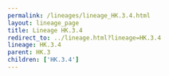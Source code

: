 ```yaml
---
permalink: /lineages/lineage_HK.3.4.html
layout: lineage_page
title: Lineage HK.3.4
redirect_to: ../lineage.html?lineage=HK.3.4
lineage: HK.3.4
parent: HK.3
children: ['HK.3.4']
---
```

